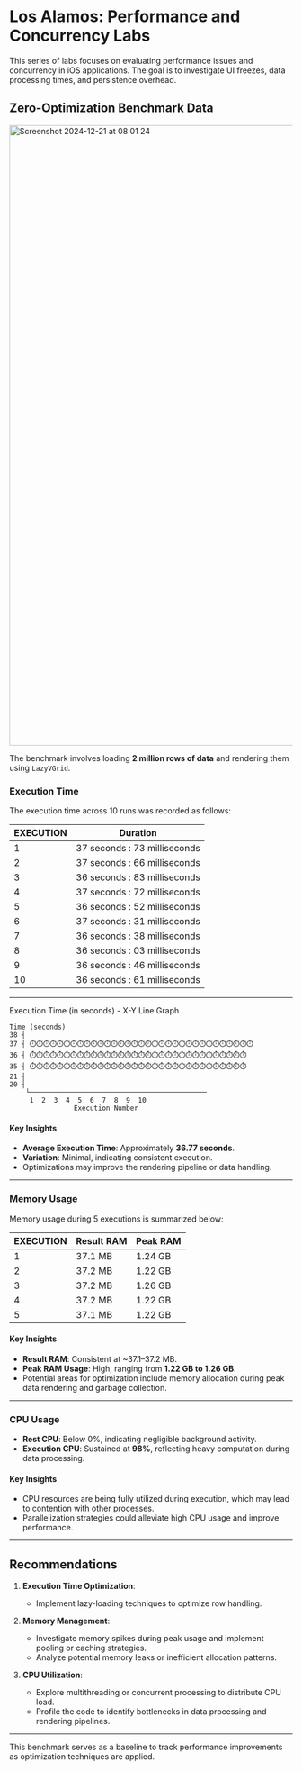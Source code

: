 # Los Alamos: Performance and Concurrency Labs

This series of labs focuses on evaluating performance issues and concurrency in iOS applications. The goal is to investigate UI freezes, data processing times, and persistence overhead. 

## Zero-Optimization Benchmark Data
<img width="1102" alt="Screenshot 2024-12-21 at 08 01 24" src="https://github.com/user-attachments/assets/92e0428d-7d49-4291-a3f0-08f5f2c1b452" />

The benchmark involves loading **2 million rows of data** and rendering them using `LazyVGrid`.

### Execution Time

The execution time across 10 runs was recorded as follows:

| EXECUTION | Duration                     |
|-----------|------------------------------|
| 1         | 37 seconds : 73 milliseconds |
| 2         | 37 seconds : 66 milliseconds |
| 3         | 36 seconds : 83 milliseconds |
| 4         | 37 seconds : 72 milliseconds |
| 5         | 36 seconds : 52 milliseconds |
| 6         | 37 seconds : 31 milliseconds |
| 7         | 36 seconds : 38 milliseconds |
| 8         | 36 seconds : 03 milliseconds |
| 9         | 36 seconds : 46 milliseconds |
| 10        | 36 seconds : 61 milliseconds |

---

Execution Time (in seconds) - X-Y Line Graph

```
Time (seconds)
38 ┤                                       
37 ┤ ⏱️⏱️⏱️⏱️⏱️⏱️⏱️⏱️⏱️⏱️⏱️⏱️⏱️⏱️⏱️⏱️⏱️⏱️⏱️⏱️⏱️⏱️⏱️⏱️⏱️⏱️⏱️⏱️⏱️⏱️⏱️⏱️⏱️
36 ┤ ⏱️⏱️⏱️⏱️⏱️⏱️⏱️⏱️⏱️⏱️⏱️⏱️⏱️⏱️⏱️⏱️⏱️⏱️⏱️⏱️⏱️⏱️⏱️⏱️⏱️⏱️⏱️⏱️⏱️⏱️⏱️⏱️
35 ┤ ⏱️⏱️⏱️⏱️⏱️⏱️⏱️⏱️⏱️⏱️⏱️⏱️⏱️⏱️⏱️⏱️⏱️⏱️⏱️⏱️⏱️⏱️⏱️⏱️⏱️⏱️⏱️⏱️⏱️⏱️⏱️⏱️
21 ┤
20 ┤
    └────────────────────────────────────────────
     1  2  3  4  5  6  7  8  9  10
                Execution Number

```


#### **Key Insights**
- **Average Execution Time**: Approximately **36.77 seconds**.
- **Variation**: Minimal, indicating consistent execution.
- Optimizations may improve the rendering pipeline or data handling.

---

### Memory Usage

Memory usage during 5 executions is summarized below:

| EXECUTION | Result RAM | Peak RAM |
|-----------|------------|----------|
| 1         | 37.1 MB    | 1.24 GB  |
| 2         | 37.2 MB    | 1.22 GB  |
| 3         | 37.2 MB    | 1.26 GB  |
| 4         | 37.2 MB    | 1.22 GB  |
| 5         | 37.1 MB    | 1.22 GB  |

#### **Key Insights**
- **Result RAM**: Consistent at ~37.1–37.2 MB.
- **Peak RAM Usage**: High, ranging from **1.22 GB to 1.26 GB**.
- Potential areas for optimization include memory allocation during peak data rendering and garbage collection.

---

### CPU Usage

- **Rest CPU**: Below 0%, indicating negligible background activity.
- **Execution CPU**: Sustained at **98%**, reflecting heavy computation during data processing.

#### **Key Insights**
- CPU resources are being fully utilized during execution, which may lead to contention with other processes.
- Parallelization strategies could alleviate high CPU usage and improve performance.

---

## Recommendations

1. **Execution Time Optimization**:
   - Implement lazy-loading techniques to optimize row handling.

2. **Memory Management**:
   - Investigate memory spikes during peak usage and implement pooling or caching strategies.
   - Analyze potential memory leaks or inefficient allocation patterns.

3. **CPU Utilization**:
   - Explore multithreading or concurrent processing to distribute CPU load.
   - Profile the code to identify bottlenecks in data processing and rendering pipelines.

---

This benchmark serves as a baseline to track performance improvements as optimization techniques are applied.
 
